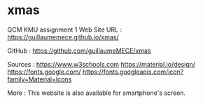 # xmas
QCM KMU assignment 1
Web Site URL : https://guillaumemece.github.io/xmas/

GitHub : https://github.com/guillaumeMECE/xmas

Sources :
https://www.w3schools.com
https://material.io/design/
https://fonts.google.com/
https://fonts.googleapis.com/icon?family=Material+Icons

More :
This website is also available for smartphone's screen.
